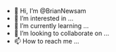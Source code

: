 - 👋 Hi, I’m @BrianNewsam
- 👀 I’m interested in ...
- 🌱 I’m currently learning ...
- 💞️ I’m looking to collaborate on ...
- 📫 How to reach me ...

<!---
BrianNewsam/BrianNewsam is a ✨ special ✨ repository because its `README.md` (this file) appears on your GitHub profile.
You can click the Preview link to take a look at your changes.
--->

